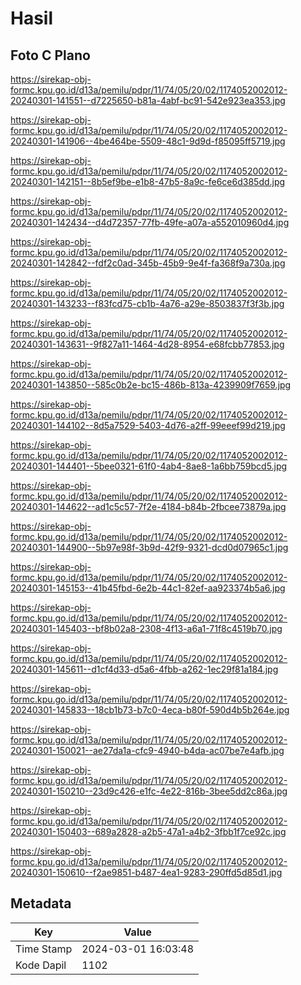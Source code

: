 # Hasil

## Foto C Plano

https://sirekap-obj-formc.kpu.go.id/d13a/pemilu/pdpr/11/74/05/20/02/1174052002012-20240301-141551--d7225650-b81a-4abf-bc91-542e923ea353.jpg

https://sirekap-obj-formc.kpu.go.id/d13a/pemilu/pdpr/11/74/05/20/02/1174052002012-20240301-141906--4be464be-5509-48c1-9d9d-f85095ff5719.jpg

https://sirekap-obj-formc.kpu.go.id/d13a/pemilu/pdpr/11/74/05/20/02/1174052002012-20240301-142151--8b5ef9be-e1b8-47b5-8a9c-fe6ce6d385dd.jpg

https://sirekap-obj-formc.kpu.go.id/d13a/pemilu/pdpr/11/74/05/20/02/1174052002012-20240301-142434--d4d72357-77fb-49fe-a07a-a552010960d4.jpg

https://sirekap-obj-formc.kpu.go.id/d13a/pemilu/pdpr/11/74/05/20/02/1174052002012-20240301-142842--fdf2c0ad-345b-45b9-9e4f-fa368f9a730a.jpg

https://sirekap-obj-formc.kpu.go.id/d13a/pemilu/pdpr/11/74/05/20/02/1174052002012-20240301-143233--f83fcd75-cb1b-4a76-a29e-8503837f3f3b.jpg

https://sirekap-obj-formc.kpu.go.id/d13a/pemilu/pdpr/11/74/05/20/02/1174052002012-20240301-143631--9f827a11-1464-4d28-8954-e68fcbb77853.jpg

https://sirekap-obj-formc.kpu.go.id/d13a/pemilu/pdpr/11/74/05/20/02/1174052002012-20240301-143850--585c0b2e-bc15-486b-813a-4239909f7659.jpg

https://sirekap-obj-formc.kpu.go.id/d13a/pemilu/pdpr/11/74/05/20/02/1174052002012-20240301-144102--8d5a7529-5403-4d76-a2ff-99eeef99d219.jpg

https://sirekap-obj-formc.kpu.go.id/d13a/pemilu/pdpr/11/74/05/20/02/1174052002012-20240301-144401--5bee0321-61f0-4ab4-8ae8-1a6bb759bcd5.jpg

https://sirekap-obj-formc.kpu.go.id/d13a/pemilu/pdpr/11/74/05/20/02/1174052002012-20240301-144622--ad1c5c57-7f2e-4184-b84b-2fbcee73879a.jpg

https://sirekap-obj-formc.kpu.go.id/d13a/pemilu/pdpr/11/74/05/20/02/1174052002012-20240301-144900--5b97e98f-3b9d-42f9-9321-dcd0d07965c1.jpg

https://sirekap-obj-formc.kpu.go.id/d13a/pemilu/pdpr/11/74/05/20/02/1174052002012-20240301-145153--41b45fbd-6e2b-44c1-82ef-aa923374b5a6.jpg

https://sirekap-obj-formc.kpu.go.id/d13a/pemilu/pdpr/11/74/05/20/02/1174052002012-20240301-145403--bf8b02a8-2308-4f13-a6a1-71f8c4519b70.jpg

https://sirekap-obj-formc.kpu.go.id/d13a/pemilu/pdpr/11/74/05/20/02/1174052002012-20240301-145611--d1cf4d33-d5a6-4fbb-a262-1ec29f81a184.jpg

https://sirekap-obj-formc.kpu.go.id/d13a/pemilu/pdpr/11/74/05/20/02/1174052002012-20240301-145833--18cb1b73-b7c0-4eca-b80f-590d4b5b264e.jpg

https://sirekap-obj-formc.kpu.go.id/d13a/pemilu/pdpr/11/74/05/20/02/1174052002012-20240301-150021--ae27da1a-cfc9-4940-b4da-ac07be7e4afb.jpg

https://sirekap-obj-formc.kpu.go.id/d13a/pemilu/pdpr/11/74/05/20/02/1174052002012-20240301-150210--23d9c426-e1fc-4e22-816b-3bee5dd2c86a.jpg

https://sirekap-obj-formc.kpu.go.id/d13a/pemilu/pdpr/11/74/05/20/02/1174052002012-20240301-150403--689a2828-a2b5-47a1-a4b2-3fbb1f7ce92c.jpg

https://sirekap-obj-formc.kpu.go.id/d13a/pemilu/pdpr/11/74/05/20/02/1174052002012-20240301-150610--f2ae9851-b487-4ea1-9283-290ffd5d85d1.jpg


## Metadata

| Key        | Value               |
| ---------- | ------------------- |
| Time Stamp | 2024-03-01 16:03:48 |
| Kode Dapil | 1102                |



